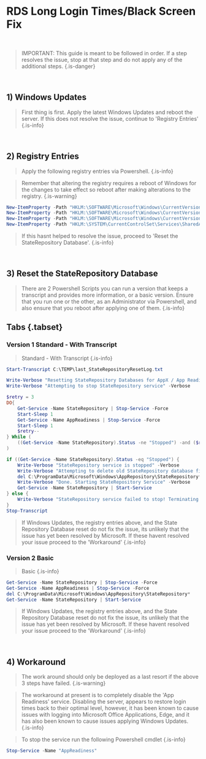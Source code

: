 # RDS Long Login Times/Black Screen Fix

<br>

> IMPORTANT: This guide is meant to be followed in order. If a step resolves the issue, stop at that step and do not apply any of the additional steps.
{.is-danger}

<br>

## 1) Windows Updates
> First thing is first. Apply the latest Windows Updates and reboot the server. If this does not resolve the issue, continue to 'Registry Entries'
{.is-info}

<br>

## 2) Registry Entries

> Apply the following registry entries via Powershell.
{.is-info}

> Remember that altering the registry requires a reboot of Windows for the changes to take effect so reboot after making alterations to the registry.
{.is-warning}

```Powershell
New-ItemProperty -Path "HKLM:\SOFTWARE\Microsoft\Windows\CurrentVersion\Policies\System\" -Name 'DelayedDesktopSwitchTimeout' -Value 30000 -PropertyType DWord
New-ItemProperty -Path "HKLM:\SOFTWARE\Microsoft\Windows\CurrentVersion\Policies\System\" -Name 'FirstLogonTimeout' -Value 30000 -PropertyType DWord
New-ItemProperty -Path "HKLM:\SOFTWARE\Microsoft\Windows\CurrentVersion\Explorer\" -Name 'AppReadinessPreShellTimeoutMs' -Value 30000 -PropertyType DWord
New-ItemProperty -Path "HKLM:\SYSTEM\CurrentControlSet\Services\SharedAccess\Parameters\FirewallPolicy" -Name 'DeleteUserAppContainersOnLogoff' -Value 1 -PropertyType DWord
```


> If this hasnt helped to resolve the issue, proceed to 'Reset the StateRepository Database'. 
{.is-info}

<br>

## 3) Reset the StateRepository Database
> There are 2 Powershell Scripts you can run a version that keeps a transcript and provides more information, or a basic version. Ensure that you run one or the other, as an Administrator via Powershell, and also ensure that you reboot after applying one of them. 
{.is-info}



## Tabs {.tabset}
### Version 1 Standard - With Transcript

> Standard - With Transcript
{.is-info}

```Powershell
Start-Transcript C:\TEMP\last_StateRepositoryResetLog.txt

Write-Verbose "Resetting StateRepository Databases for AppX / App Readiness" -Verbose
Write-Verbose "Attempting to stop StateRepository service" -Verbose

$retry = 3
DO{
    Get-Service -Name StateRepository | Stop-Service -Force
    Start-Sleep 1
    Get-Service -Name AppReadiness | Stop-Service -Force
    Start-Sleep 1
    $retry--
} While (
    ((Get-Service -Name StateRepository).Status -ne "Stopped") -and ($retry -gt 0)
)

if ((Get-Service -Name StateRepository).Status -eq "Stopped") {
    Write-Verbose "StateRepository service is stopped" -Verbose
    Write-Verbose "Attempting to delete old StateRepository database files..." -Verbose
    del C:\ProgramData\Microsoft\Windows\AppRepository\StateRepository*
    Write-Verbose "Done. Starting StateRepository Service" -Verbose
    Get-Service -Name StateRepository | Start-Service
} else {
    Write-Verbose "StateRepository service failed to stop! Terminating." -Verbose
}
Stop-Transcript
```
> If Windows Updates, the registry entries above, and the State Repository Database reset do not fix the issue, its unlikely that the issue has yet been resolved by Microsoft. If these havent resolved your issue proceed to the 'Workaround'
{.is-info}

### Version 2 Basic

> Basic
{.is-info}

```Powershell
Get-Service -Name StateRepository | Stop-Service -Force
Get-Service -Name AppReadiness | Stop-Service -Force
del C:\ProgramData\Microsoft\Windows\AppRepository\StateRepository*
Get-Service -Name StateRepository | Start-Service
```


> If Windows Updates, the registry entries above, and the State Repository Database reset do not fix the issue, its unlikely that the issue has yet been resolved by Microsoft. If these havent resolved your issue proceed to the 'Workaround'
{.is-info}

<br>

## 4) Workaround

> The work around should only be deployed as a last resort if the above 3 steps have failed.
{.is-warning}


> The workaround at present is to completely disable the 'App Readiness' service. Disabling the server, appears to restore login times back to their optimal level, however, it has been known to cause issues with logging into Microsoft Office Applications, Edge, and it has also been known to cause issues applying Windows Updates. 
{.is-info}

> To stop the service run the following Powershell cmdlet
{.is-info}

```Powershell
Stop-Service -Name "AppReadiness"
```




